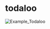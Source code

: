 # todaloo

![Example_Todaloo](https://user-images.githubusercontent.com/22666276/194778065-4e4198e9-7cd0-4c01-8709-23bc1119e7e1.gif)
